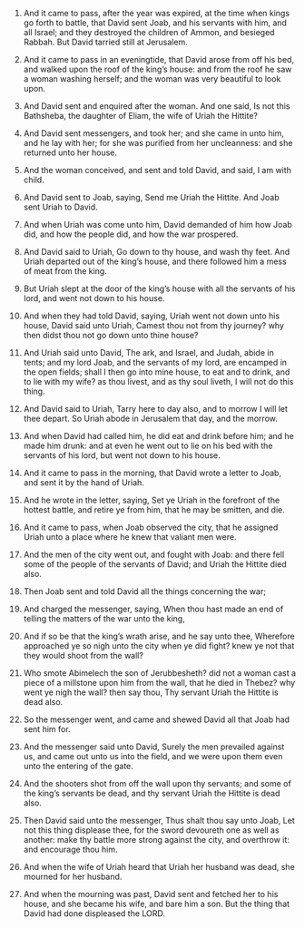 1. And it came to pass, after the year was expired, at the time when
kings go forth to battle, that David sent Joab, and his servants with
him, and all Israel; and they destroyed the children of Ammon, and
besieged Rabbah. But David tarried still at Jerusalem.

2. And it came to pass in an eveningtide, that David arose from off
his bed, and walked upon the roof of the king’s house: and from the
roof he saw a woman washing herself; and the woman was very beautiful
to look upon.

3. And David sent and enquired after the woman. And one said, Is not
this Bathsheba, the daughter of Eliam, the wife of Uriah the Hittite?

4. And David sent messengers, and took her; and she came in unto
him, and he lay with her; for she was purified from her uncleanness:
and she returned unto her house.

5. And the woman conceived, and sent and told David, and said, I am
with child.

6. And David sent to Joab, saying, Send me Uriah the Hittite. And
Joab sent Uriah to David.

7. And when Uriah was come unto him, David demanded of him how Joab
did, and how the people did, and how the war prospered.

8. And David said to Uriah, Go down to thy house, and wash thy feet.
And Uriah departed out of the king’s house, and there followed him a
mess of meat from the king.

9. But Uriah slept at the door of the king’s house with all the
servants of his lord, and went not down to his house.

10. And when they had told David, saying, Uriah went not down unto
his house, David said unto Uriah, Camest thou not from thy journey?
why then didst thou not go down unto thine house?

11. And Uriah
said unto David, The ark, and Israel, and Judah, abide in tents; and
my lord Joab, and the servants of my lord, are encamped in the open
fields; shall I then go into mine house, to eat and to drink, and to
lie with my wife? as thou livest, and as thy soul liveth, I will not
do this thing.

12. And David said to Uriah, Tarry here to day also, and to morrow I
will let thee depart. So Uriah abode in Jerusalem that day, and the
morrow.

13. And when David had called him, he did eat and drink before him;
and he made him drunk: and at even he went out to lie on his bed with
the servants of his lord, but went not down to his house.

14. And it came to pass in the morning, that David wrote a letter to
Joab, and sent it by the hand of Uriah.

15. And he wrote in the letter, saying, Set ye Uriah in the
forefront of the hottest battle, and retire ye from him, that he may
be smitten, and die.

16. And it came to pass, when Joab observed the city, that he
assigned Uriah unto a place where he knew that valiant men were.

17. And the men of the city went out, and fought with Joab: and
there fell some of the people of the servants of David; and Uriah the
Hittite died also.

18. Then Joab sent and told David all the things concerning the war;

19. And charged the messenger, saying, When thou hast made an end of
telling the matters of the war unto the king,

20. And if so be that
the king’s wrath arise, and he say unto thee, Wherefore approached ye
so nigh unto the city when ye did fight? knew ye not that they would
shoot from the wall?

21. Who smote Abimelech the son of
Jerubbesheth? did not a woman cast a piece of a millstone upon him
from the wall, that he died in Thebez? why went ye nigh the wall? then
say thou, Thy servant Uriah the Hittite is dead also.

22. So the messenger went, and came and shewed David all that Joab
had sent him for.

23. And the messenger said unto David, Surely the men prevailed
against us, and came out unto us into the field, and we were upon them
even unto the entering of the gate.

24. And the shooters shot from off the wall upon thy servants; and
some of the king’s servants be dead, and thy servant Uriah the Hittite
is dead also.

25. Then David said unto the messenger, Thus shalt thou say unto
Joab, Let not this thing displease thee, for the sword devoureth one
as well as another: make thy battle more strong against the city, and
overthrow it: and encourage thou him.

26. And when the wife of Uriah heard that Uriah her husband was
dead, she mourned for her husband.

27. And when the mourning was past, David sent and fetched her to
his house, and she became his wife, and bare him a son. But the thing
that David had done displeased the LORD.